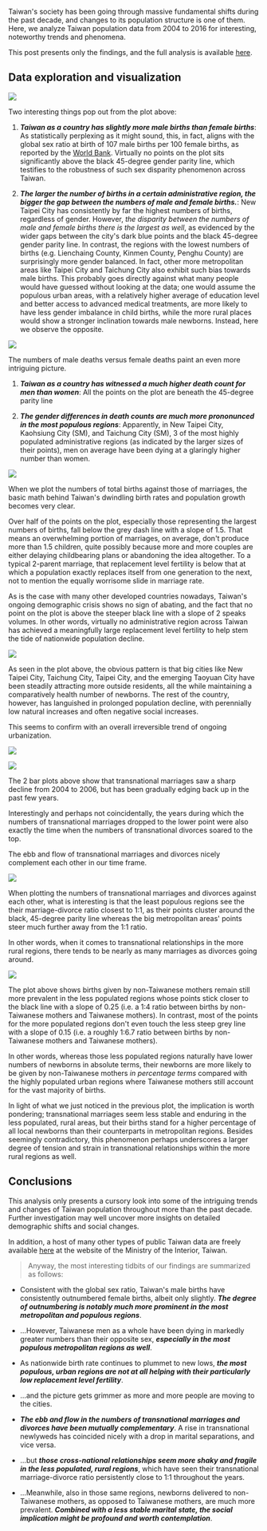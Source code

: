 Taiwan's society has been going through massive fundamental shifts during the past decade, and changes to its population structure is one of them. Here, we analyze Taiwan population data from 2004 to 2016 for interesting, noteworthy trends and phenomena.

This post presents only the findings, and the full analysis is available [here](roywangtw.github.io/files/2017-11-19-Changes-in-Taiwan-Population-Visualized.Rmd).

## Data exploration and visualization

![](roywangtw.github.io/images/2017-11-19-male-female-births.png)

Two interesting things pop out from the plot above:

1. ***Taiwan as a country has slightly more male births than female births***: As statistically perplexing as it might sound, this, in fact, aligns with the global sex ratio at birth of 107 male births per 100 female births, as reported by the [World Bank](https://data.worldbank.org/indicator/SP.POP.BRTH.MF?view=chart). Virtually no points on the plot sits significantly above the black 45-degree gender parity line, which testifies to the robustness of such sex disparity phenomenon across Taiwan.

2. ***The larger the number of births in a certain administrative region, the bigger the gap between the numbers of male and female births.***: New Taipei City has consistently by far the highest numbers of births, regardless of gender. However, *the disparity between the numbers of male and female births there is the largest as well*, as evidenced by the wider gaps between the city's dark blue points and the black 45-degree gender parity line. In contrast, the regions with the lowest numbers of births (e.g. Lienchaing County, Kinmen County, Penghu County) are surprisingly more gender balanced. In fact, other more metropolitan areas like Taipei City and Taichung City also exhibit such bias towards male births. This probably goes directly against what many people would have guessed without looking at the data; one would assume the populous urban areas, with a relatively higher average of education level and better access to advanced medical treatments, are more likely to have less gender imbalance in child births, while the more rural places would show a stronger inclination towards male newborns. Instead, here we observe the opposite.

![](roywangtw.github.io/images/2017-11-19-male-female-deaths.png)

The numbers of male deaths versus female deaths paint an even more intriguing picture. 

1. ***Taiwan as a country has witnessed a much higher death count for men than women***: All the points on the plot are beneath the 45-degree parity line

2. ***The gender differences in death counts are much more prononunced in the most populous regions***: Apparently, in New Taipei City, Kaohsiung City (SM), and Taichung City (SM), 3 of the most highly populated administrative regions (as indicated by the larger sizes of their points), men on average have been dying at a glaringly higher number than women.

![](roywangtw.github.io/images/2017-11-19-numbers-marriages-births.png)

When we plot the numbers of total births against those of marriages, the basic math behind Taiwan's dwindling birth rates and population growth becomes very clear. 

Over half of the points on the plot, especially those representing the largest numbers of births, fall below the grey dash line with a slope of 1.5. That means an overwhelming portion of marriages, on average, don't produce more than 1.5 children, quite possibly because more and more couples are either delaying childbearing plans or abandoning the idea altogether. To a typical 2-parent marriage, that replacement level fertility is below that at which a population exactly replaces itself from one generation to the next, not to mention the equally worrisome slide in marriage rate.

As is the case with many other developed countries nowadays, Taiwan's ongoing demographic crisis shows no sign of abating, and the fact that no point on the plot is above the steeper black line with a slope of 2 speaks volumes. In other words, virtually no administrative region across Taiwan has achieved a meaningfully large replacement level fertility to help stem the tide of nationwide population decline.

![](roywangtw.github.io/images/2017-11-19-natural-social-increases.png)

As seen in the plot above, the obvious pattern is that big cities like New Taipei City, Taichung City, Taipei City, and the emerging Taoyuan City have been steadily attracting more outside residents, all the while maintaining a comparatively health number of newborns. The rest of the country, however, has languished in prolonged population decline, with perennially low natural increases and often negative social increases.  

This seems to confirm with an overall irreversible trend of ongoing urbanization.

![](roywangtw.github.io/images/2017-11-19-transnational-marriages.png)

![](roywangtw.github.io/images/2017-11-19-transnational-divorces.png)

The 2 bar plots above show that transnational marriages saw a sharp decline from 2004 to 2006, but has been gradually edging back up in the past few years.

Interestingly and perhaps not coincidentally, the years during which the numbers of transnational marriages dropped to the lower point were also exactly the time when the numbers of transnational divorces soared to the top. 

The ebb and flow of transnational marriages and divorces nicely complement each other in our time frame.

![](roywangtw.github.io/images/2017-11-19-transnational-marriages-divorces.png)

When plotting the numbers of transnational marriages and divorces against each other, what is interesting is that the least populous regions see the their marriage-divorce ratio closest to 1:1, as their points cluster around the black, 45-degree parity line whereas the big metropolitan areas' points steer much further away from the 1:1 ratio. 

In other words, when it comes to transnational relationships in the more rural regions, there tends to be nearly as many marriages as divorces going around.

![](roywangtw.github.io/images/2017-11-19-births-moms.png)

The plot above shows births given by non-Taiwanese mothers remain still more prevalent in the less populated regions whose points stick closer to the black line with a slope of 0.25 (i.e. a 1:4 ratio between births by non-Taiwanese mothers and Taiwanese mothers). In contrast, most of the points for the more populated regions don't even touch the less steep grey line with a slope of 0.15 (i.e. a roughly 1:6.7 ratio between births by non-Taiwanese mothers and Taiwanese mothers). 

In other words, whereas those less populated regions naturally have lower numbers of newborns in absolute terms, their newborns are more likely to be given by non-Taiwanese mothers *in percentage terms* compared with the highly populated urban regions where Taiwanese mothers still account for the vast majority of births.  

In light of what we just noticed in the previous plot, the implication is worth pondering; transnational marriages seem less stable and enduring in the less populated, rural areas, but their births stand for a higher percentage of all local newborns than their counterparts in metropolitan regions. Besides seemingly contradictory, this phenomenon perhaps underscores a larger degree of tension and strain in transnational relationships within the more rural regions as well.

## Conclusions

This analysis only presents a cursory look into some of the intriguing trends and changes of Taiwan population throughout more than the past decade. Further investigation may well uncover more insights on detailed demographic shifts and social changes. 

In addition, a host of many other types of public Taiwan data are freely available [here](http://sowf.moi.gov.tw/stat/month/list.htm) at the website of the Ministry of the Interior, Taiwan. 

> Anyway, the most interesting tidbits of our findings are summarized as follows:

- Consistent with the global sex ratio, Taiwan's male births have consistently outnumbered female births, albeit only slightly. ***The degree of outnumbering is notably much more prominent in the most metropolitan and populous regions***.

- ...However, Taiwanese men as a whole have been dying in markedly greater numbers than their opposite sex, ***especially in the most populous metropolitan regions as well***.

- As nationwide birth rate continues to plummet to new lows, ***the most populous, urban regions are not at all helping with their particularly low replacement level fertility***.

- ...and the picture gets grimmer as more and more people are moving to the cities.

- ***The ebb and flow in the numbers of transnational marriages and divorces have been mutually complementary***. A rise in transnational newlyweds has coincided nicely with a drop in marital separations, and vice versa. 

- ...but ***those cross-national relationships seem more shaky and fragile in the less populated, rural regions***, which have seen their transnational marriage-divorce ratio persistently close to 1:1 throughout the years.

- ...Meanwhile, also in those same regions, newborns delivered to non-Taiwanese mothers, as opposed to Taiwanese mothers, are much more prevalent. ***Combined with a less stable marital state, the social implication might be profound and worth contemplation***.
